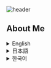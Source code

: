 ![header](https://capsule-render.vercel.app/api?type=venom&height=300&color=gradient&text=Hello,%20I’m%20WONCHEOL&stroke=２１３２１００&fontColor=fffffff)

## About Me

<details>
  <summary>English</summary>
  <h2>I'm Woncheol, a developer with a lot of ideas and who everyone wants to get to know</h2>
  <p>A passionate new developer eager to make an impact.</p>
  <img src="./woncheol.jpg" alt="Profile Picture" width="200">
  <p>You can find more about my projects on <a href="https://github.com/code-woncheol">GitHub</a>.</p>
  <h3>Tech Stack</h3>
  <h4>Front-end Skills</h4>
  <ul>
    <li>HTML5</li>
    <li>CSS3</li>
    <li>JavaScript</li>
    <li>React</li>
  </ul>
  <h4>Back-end Skills</h4>
  <ul>
    <li>MySQL</li>
  </ul>
  <h4>Using Tools</h4>
  <ul>
    <li>Git</li>
    <li>GitHub</li>
    <li>VS Code</li>
  </ul>
</details>

<details>
  <summary>日本語</summary>
  <h2>アイデアの多い親しくなりたい開発者、ウォンチョルです</h2>
  <p>影響を与えたい情熱的な新しい開発者です。</p>
  <img src="./woncheol.jpg" alt="プロフィール写真" width="200">
  <p>私のプロジェクトについてもっと知りたい場合は、<a href="https://github.com/code-woncheol">GitHub</a>をご覧ください。</p>
  <h3>技術スタック</h3>
  <h4>フロントエンドスキル</h4>
  <ul>
    <li>HTML5</li>
    <li>CSS3</li>
    <li>JavaScript</li>
    <li>React</li>
  </ul>
  <h4>バックエンドスキル</h4>
  <ul>
    <li>MySQL</li>
  </ul>
  <h4>使用ツール</h4>
  <ul>
    <li>Git</li>
    <li>GitHub</li>
    <li>VS Code</li>
  </ul>
</details>

<details>
  <summary>한국어</summary>
  <h2>아이디어가 많은 친해지고 싶은 개발자, 원철입니다</h2>
  <p>열정적인 신입 개발자로서 변화를 만들어내고 싶습니다.</p>
  <img src="./woncheol.jpg" alt="프로필 사진" width="200">
  <p>제 프로젝트에 대해 더 알고 싶으시면 <a href="https://github.com/code-woncheol">GitHub</a>를 방문해 주세요.</p>
  <h3>기술 스택</h3>
  <h4>프론트엔드 기술</h4>
  <ul>
    <li>HTML5</li>
    <li>CSS3</li>
    <li>JavaScript</li>
    <li>React</li>
  </ul>
  <h4>백엔드 기술</h4>
  <ul>
    <li>MySQL</li>
  </ul>
  <h4>사용 도구</h4>
  <ul>
    <li>Git</li>
    <li>GitHub</li>
    <li>VS Code</li>
  </ul>
</details>
